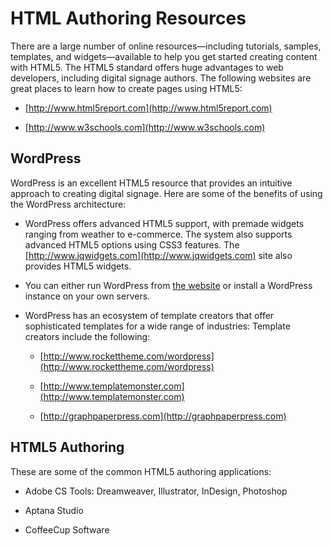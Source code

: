 # HTML Authoring Resources

There are a large number of online resources—including tutorials, samples, templates, and widgets—available to help you get started creating content with HTML5. The HTML5 standard offers huge advantages to web developers, including digital signage authors. The following websites are great places to learn how to create pages using HTML5: 

*   [http://www.html5report.com](http://www.html5report.com)
    
*   [http://www.w3schools.com](http://www.w3schools.com)
    

## WordPress 

WordPress is an excellent HTML5 resource that provides an intuitive approach to creating digital signage. Here are some of the benefits of using the WordPress architecture: 

*   WordPress offers advanced HTML5 support, with premade widgets ranging from weather to e-commerce. The system also supports advanced HTML5 options using CSS3 features. The [http://www.jqwidgets.com](http://www.jqwidgets.com) site also provides HTML5 widgets.
    
*   You can either run WordPress from [the website](http://wordpress.org/) or install a WordPress instance on your own servers.
    
*   WordPress has an ecosystem of template creators that offer sophisticated templates for a wide range of industries: Template creators include the following:
    
    *   [http://www.rockettheme.com/wordpress](http://www.rockettheme.com/wordpress)
        
    *   [http://www.templatemonster.com](http://www.templatemonster.com)
        
    *   [http://graphpaperpress.com](http://graphpaperpress.com)
        

## HTML5 Authoring

These are some of the common HTML5 authoring applications:

*   Adobe CS Tools: Dreamweaver, Illustrator, InDesign, Photoshop
    
*   Aptana Studio
    
*   CoffeeCup Software